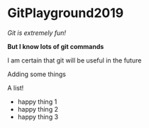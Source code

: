 # GitPlayground2019

_Git is extremely fun!_

**But I know lots of git commands**


I am certain that git will be useful in the future

Adding some things


A list!

- happy thing 1
- happy thing 2
- happy thing 3